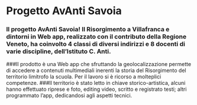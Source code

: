 # Progetto AvAnti Savoia
### Il progetto AvAnti Savoia! Il Risorgimento a Villafranca e dintorni in Web app, realizzato con il contributo della Regione Veneto, ha coinvolto 4 classi di diversi indirizzi e 8 docenti di varie discipline, dell’Istituto C. Anti. 
###Il prodotto è una Web app che sfruttando la geolocalizzazione permette di accedere a contenuti multimediali inerenti la storia del Risorgimento del territorio limitrofo la scuola. Per il lavoro si è ricorso a molteplici competenze. 
###Il territorio è stato letto in chiave storico-artistica, alcuni hanno effettuato riprese e foto, editing video, scritto e registrato testi; altri programmato l’app, dedicandosi agli aspetti tecnici. 
